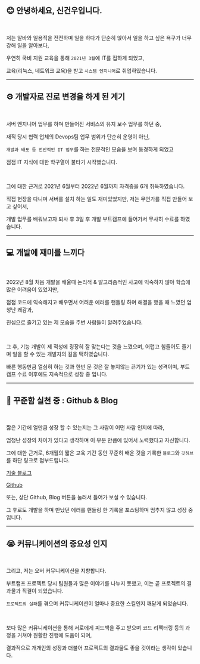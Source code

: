 ## 😊 안녕하세요, 신건우입니다. 

<br>

저는 알바와 일용직을 전전하며 일을 하다가 단순히 앉아서 일을 하고 싶은 욕구가 너무 강해 일을 알아보다,

우연히 국비 지원 교육을 통해 `2021년 3월`에 IT를 접하게 되었고,

교육(리눅스, 네트워크 교육)을 받고 `시스템 엔지니어`로 취업하였습니다.

---

## ⚙️ 개발자로 진로 변경을 하게 된 계기

<br>

서버 엔지니어 업무를 하며 만들어진 서비스의 유지 보수 업무를 하던 중,

재직 당시 협력 업체의 Devops팀 업무 범위가 단순히 운영이 아닌,

`개발과 배포 등 전반적인 IT 업무`를 하는 전문적인 모습을 보며 동경하게 되었고

점점 IT 지식에 대한 학구열이 불타기 시작했습니다.

<br>

그에 대한 근거로 2021년 6월부터 2022년 6월까지 자격증을 6개 취득하였습니다.

직접 현장을 다니며 서버를 설치 하는 일도 재미있었지만, 저는 무언가를 직접 만들어 보고 싶어서,

개발 업무를 배워보고자 퇴사 후 3일 후 개발 부트캠프에 들어가서 무사히 수료를 하였습니다.

---

## 💻 개발에 재미를 느끼다 

<br>

2022년 8월 처음 개발을 배울때 논리적 & 알고리즘적인 사고에 익숙하지 않아 학습에 많은 어려움이 있었지만,

점점 코드에 익숙해지고 배우면서 어려운 에러를 핸들링 하며 해결을 했을 때 느꼈던 엄청난 쾌감과,

진심으로 즐기고 있는 제 모습을 주변 사람들이 알려주었습니다.

<br>

그 후, 기능 개발이 제 적성에 굉장히 잘 맞는다는 것을 느꼈으며, 어렵고 힘들어도 즐기며 일을 할 수 있는 개발자의 길을 택하였습니다.

빠른 행동만큼 열심히 하는 것과 한번 문 것은 잘 놓지않는 끈기가 있는 성격이며, 부트캠프 수료 이후에도 지속적으로 성장 중 입니다.

---

## 📄 꾸준함 실천 중 : Github & Blog 

<br>

짧은 기간에 얼만큼 성장 할 수 있는지는 그 사람이 어떤 사람 인지에 따라,

엄청난 성장의 차이가 있다고 생각하며 이 부분 만큼에 있어서 노력했다고 자신합니다.

그에 대한 근거로, 6개월의 짧은 교육 기간 동안 꾸준히 배운 것을 기록한 `블로그`와 `깃허브`를 하단 링크로 첨부드립니다.

[기술 블로그](https://iizz.tistory.com)

[Github](https://github.com/spacedustz)

또는, 상단 Github, Blog 버튼을 눌러서 들어가 보실 수 있습니다.

그 후로도 개발을 하며 만났던 에러를 핸들링 한 기록을 포스팅하며 멈추지 않고 성장 중입니다.

---

## 😭 커뮤니케이션의 중요성 인지 

<br>

그리고, 저는 오버 커뮤니케이션을 지향합니다.

부트캠프 프로젝트 당시 팀원들과 많은 이야기를 나누지 못했고, 이는 곧 프로젝트의 결과물과 직결이 되었습니다.

`프로젝트의 실패`를 겪으며 커뮤니케이션이 얼마나 중요한 스킬인지 깨닫게 되었습니다.

<br>

보다 많은 커뮤니케이션을 통해 서로에게 피드백을 주고 받으며 코드 리팩터링 등의 과정을 거쳐야 원활한 진행에 도움이 되며,

결과적으로 개개인의 성장과 더불어 프로젝트의 결과물도 좋을 것이라는 생각이 있습니다.
            